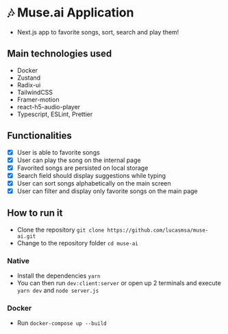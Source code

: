 # 🎶 Muse.ai Application

- Next.js app to favorite songs, sort, search and play them!

## Main technologies used

- Docker
- Zustand
- Radix-ui
- TailwindCSS
- Framer-motion
- react-h5-audio-player
- Typescript, ESLint, Prettier

## Functionalities

- [x] User is able to favorite songs
- [x] User can play the song on the internal page
- [x] Favorited songs are persisted on local storage
- [x] Search field should display suggestions while typing
- [x] User can sort songs alphabetically on the main screen
- [x] User can filter and display only favorite songs on the main page

## How to run it

- Clone the repository `git clone https://github.com/lucasmsa/muse-ai.git`
- Change to the repository folder `cd muse-ai`

### Native

- Install the dependencies `yarn`
- You can then run `dev:client:server` or open up 2 terminals and execute `yarn dev` and `node server.js`

### Docker

- Run `docker-compose up --build`
